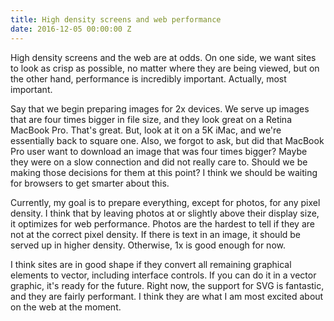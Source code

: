```yaml
---
title: High density screens and web performance
date: 2016-12-05 00:00:00 Z
---
```


High density screens and the web are at odds. On one side, we want sites to look as crisp as possible, no matter where they are being viewed, but on the other hand, performance is incredibly important. Actually, most important.

Say that we begin preparing images for 2x devices. We serve up images that are four times bigger in file size, and they look great on a Retina MacBook Pro. That's great. But, look at it on a 5K iMac, and we're essentially back to square one. Also, we forgot to ask, but did that MacBook Pro user want to download an image that was four times bigger? Maybe they were on a slow connection and did not really care to. Should we be making those decisions for them at this point? I think we should be waiting for browsers to get smarter about this.

Currently, my goal is to prepare everything, except for photos, for any pixel density. I think that by leaving photos at or slightly above their display size, it optimizes for web performance. Photos are the hardest to tell if they are not at the correct pixel density. If there is text in an image, it should be served up in higher density. Otherwise, 1x is good enough for now.

I think sites are in good shape if they convert all remaining graphical elements to vector, including interface controls. If you can do it in a vector graphic, it's ready for the future. Right now, the support for SVG is fantastic, and they are fairly performant. I think they are what I am most excited about on the web at the moment.
